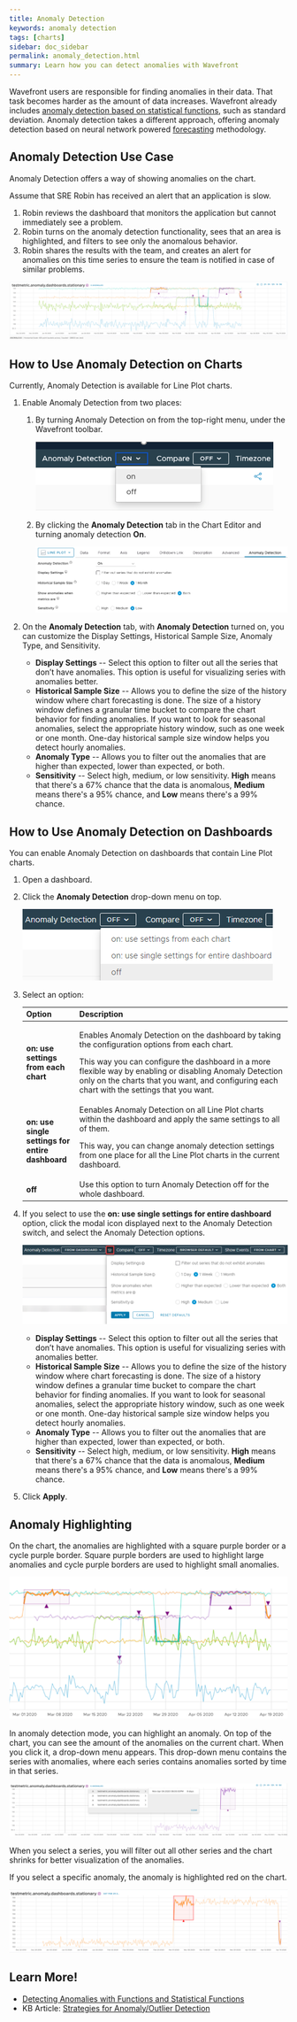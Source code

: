 ```yaml
---
title: Anomaly Detection
keywords: anomaly detection
tags: [charts]
sidebar: doc_sidebar
permalink: anomaly_detection.html
summary: Learn how you can detect anomalies with Wavefront
---
```


Wavefront users are responsible for finding anomalies in their data. That task becomes harder as the amount of data increases. Wavefront already includes [anomaly detection based on statistical functions](query_language_statistical_functions_anomalies.html), such as standard deviation. Anomaly detection takes a different approach, offering anomaly detection based on neural network powered [forecasting](ts_nnforecast.html) methodology.


## Anomaly Detection Use Case

Anomaly Detection offers a way of showing anomalies on the chart.

Assume that SRE Robin has received an alert that an application is slow.

1. Robin reviews the dashboard that monitors the application but cannot immediately see a problem.
2. Robin turns on the anomaly detection functionality, sees that an area is highlighted, and filters to see only the anomalous behavior.
3. Robin shares the results with the team, and creates an alert for anomalies on this time series to ensure the team is notified in case of similar problems.

![anomaly intro](images/anomaly_simple.png)

## How to Use Anomaly Detection on Charts

Currently, Anomaly Detection is available for Line Plot charts. 

1. Enable Anomaly Detection from two places:

   1. By turning Anomaly Detection on from the top-right menu, under the Wavefront toolbar.

      ![Turn on anomaly detection from the Wavefront toolbar](images/turn-on-anomaly-detection-toolbar.png)

   2. By clicking the **Anomaly Detection** tab in the Chart Editor and turning anomaly detection **On**.

      ![Anomaly detection tab is selected from in the Chart Editor](images/anomaly-detection-tab.png)


2. On the **Anomaly Detection** tab, with **Anomaly Detection** turned on, you can customize the Display Settings, Historical Sample Size, Anomaly Type, and Sensitivity.

   * **Display Settings** -- Select this option to filter out all the series that don’t have anomalies.
       This option is useful for visualizing series with anomalies better.
   * **Historical Sample Size** -- Allows you to define the size of the history window where chart forecasting is done.
       The size of a history window defines a granular time bucket to compare the chart behavior for finding anomalies. If you want to look for seasonal anomalies, select the appropriate history window, such as one week or one month. One-day historical sample size window helps you detect hourly anomalies.
   *  **Anomaly Type** -- Allows you to filter out the anomalies that are higher than expected, lower than expected, or both.
   *  **Sensitivity** -- Select high, medium, or low sensitivity.
        **High** means that there's a 67% chance that the data is anomalous, **Medium** means there's a 95% chance, and **Low** means there's a 99% chance.

## How to Use Anomaly Detection on Dashboards

You can enable Anomaly Detection on dashboards that contain Line Plot charts.

1. Open a dashboard.
2. Click the **Anomaly Detection** drop-down menu on top.

   ![Anomaly detection menu on top of a dashboard](images/anomaly-detection-dashboard.png)
   
3. Select an option:

    <table>
    <tbody>
    <thead>
    <tr><th width="20%">Option</th><th width="80%">Description</th></tr>
    </thead>
    <tr>
    <td><strong>on: use settings from each chart</strong></td>
    <td><p>Enables Anomaly Detection on the dashboard by taking the configuration options from each chart. </p>
    <p>
    This way you can configure the dashboard in a more flexible way by enabling or disabling Anomaly Detection only on the charts that you want, and configuring each chart with the settings that you want.</p>
    </td>
    </tr>
    <tr>
    <td><strong>on: use single settings for entire dashboard</strong></td>
    <td>Eenables Anomaly Detection on all Line Plot charts within the dashboard and apply the same settings to all of them. 
    <p>This way, you can change anomaly detection settings from one place for all the Line Plot charts in the current dashboard.</p>
    </td>
    </tr>
    <tr><td><strong>off</strong></td>
    <td>Use this option to turn Anomaly Detection off for the whole dashboard. </td>
    </tr>
    </tbody>
    </table>

4. If you select to use the **on: use single settings for entire dashboard** option, click the modal icon displayed next to the Anomaly Detection switch, and select the Anomaly Detection options. 

   ![Anomaly detection options for the whole dashboard.](images/anomaly-detection-dashboard-menu.png)

    * **Display Settings** -- Select this option to filter out all the series that don’t have anomalies.
        This option is useful for visualizing series with anomalies better.
    * **Historical Sample Size** -- Allows you to define the size of the history window where chart forecasting is done.
        The size of a history window defines a granular time bucket to compare the chart behavior for finding anomalies. If you want to look for seasonal anomalies, select the appropriate history window, such as one week or one month. One-day historical sample size window helps you detect hourly anomalies.
    *  **Anomaly Type** -- Allows you to filter out the anomalies that are higher than expected, lower than expected, or both.
    *  **Sensitivity** -- Select high, medium, or low sensitivity.
         **High** means that there's a 67% chance that the data is anomalous, **Medium** means there's a 95% chance, and **Low** means there's a 99% chance.

5. Click **Apply**.

## Anomaly Highlighting

On the chart, the anomalies are highlighted with a square purple border or a cycle purple border. Square purple borders are used to highlight large anomalies and  cycle purple borders are used to highlight small anomalies.

![Anomalies highlighted with square purple borders for large anomalies and cycle purple borders for the small anomalies](images/anomaly_hightlighting.png)

In anomaly detection mode, you can highlight an anomaly. On top of the chart, you can see the amount of the anomalies on the current chart. When you click it, a drop-down menu appears. This drop-down menu contains the series with anomalies, where each series contains anomalies sorted by time in that series.

![Anomaly highlighting and drop-down menu available for selecting a certain anomaly or a series.](images/single_anomaly_highlighting.png)

When you select a series, you will filter out all other series and the chart shrinks for better visualization of the anomalies.

If you select a specific anomaly, the anomaly is highlighted red on the chart.

![Anomaly highlighted in red](images/anomaly_hightlighted_red.png)

## Learn More!

* [Detecting Anomalies with Functions and Statistical Functions](query_language_statistical_functions_anomalies.html)
* KB Article: [Strategies for Anomaly/Outlier Detection](https://help.wavefront.com/hc/en-us/articles/360061382451-Strategies-for-Anomaly-Outlier-Detection) 
